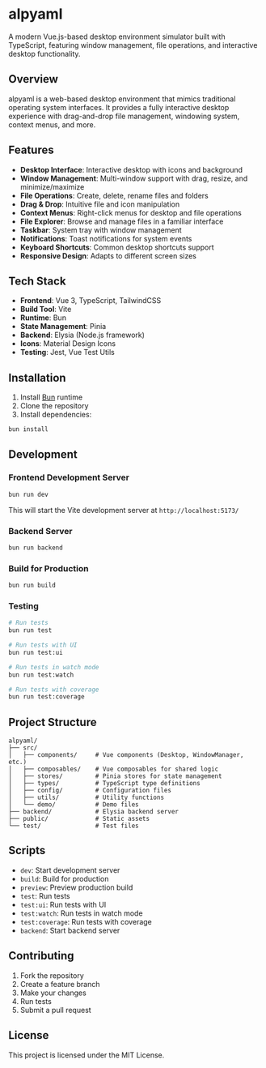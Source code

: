 # alpyaml

A modern Vue.js-based desktop environment simulator built with TypeScript, featuring window management, file operations, and interactive desktop functionality.

## Overview

alpyaml is a web-based desktop environment that mimics traditional operating system interfaces. It provides a fully interactive desktop experience with drag-and-drop file management, windowing system, context menus, and more.

## Features

- **Desktop Interface**: Interactive desktop with icons and background
- **Window Management**: Multi-window support with drag, resize, and minimize/maximize
- **File Operations**: Create, delete, rename files and folders
- **Drag & Drop**: Intuitive file and icon manipulation
- **Context Menus**: Right-click menus for desktop and file operations
- **File Explorer**: Browse and manage files in a familiar interface
- **Taskbar**: System tray with window management
- **Notifications**: Toast notifications for system events
- **Keyboard Shortcuts**: Common desktop shortcuts support
- **Responsive Design**: Adapts to different screen sizes

## Tech Stack

- **Frontend**: Vue 3, TypeScript, TailwindCSS
- **Build Tool**: Vite
- **Runtime**: Bun
- **State Management**: Pinia
- **Backend**: Elysia (Node.js framework)
- **Icons**: Material Design Icons
- **Testing**: Jest, Vue Test Utils

## Installation

1. Install [Bun](https://bun.com/) runtime
2. Clone the repository
3. Install dependencies:

```bash
bun install
```

## Development

### Frontend Development Server

```bash
bun run dev
```

This will start the Vite development server at `http://localhost:5173/`

### Backend Server

```bash
bun run backend
```

### Build for Production

```bash
bun run build
```

### Testing

```bash
# Run tests
bun run test

# Run tests with UI
bun run test:ui

# Run tests in watch mode
bun run test:watch

# Run tests with coverage
bun run test:coverage
```

## Project Structure

```
alpyaml/
├── src/
│   ├── components/     # Vue components (Desktop, WindowManager, etc.)
│   ├── composables/    # Vue composables for shared logic
│   ├── stores/         # Pinia stores for state management
│   ├── types/          # TypeScript type definitions
│   ├── config/         # Configuration files
│   ├── utils/          # Utility functions
│   └── demo/           # Demo files
├── backend/            # Elysia backend server
├── public/             # Static assets
└── test/               # Test files
```

## Scripts

- `dev`: Start development server
- `build`: Build for production
- `preview`: Preview production build
- `test`: Run tests
- `test:ui`: Run tests with UI
- `test:watch`: Run tests in watch mode
- `test:coverage`: Run tests with coverage
- `backend`: Start backend server

## Contributing

1. Fork the repository
2. Create a feature branch
3. Make your changes
4. Run tests
5. Submit a pull request

## License

This project is licensed under the MIT License.
